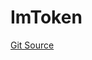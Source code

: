 # ImToken
[Git Source](https://github.com/malda-protocol/malda-lending/blob/179a048ba4fdf7caff4add1e6a0986ba27ae405c/src\interfaces\ImToken.sol)


